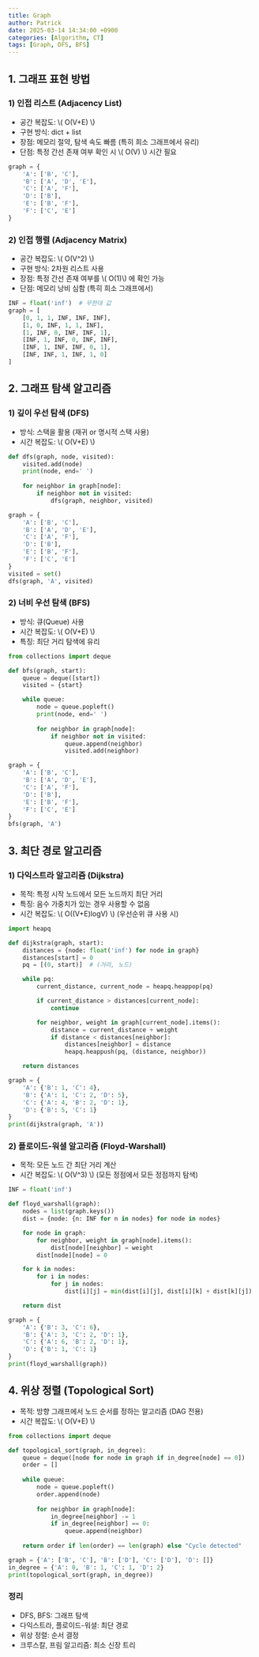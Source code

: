 ```yaml
---
title: Graph
author: Patrick
date: 2025-03-14 14:34:00 +0900
categories: [Algorithm, CT]
tags: [Graph, DFS, BFS]
---
```

## 1. 그래프 표현 방법
### 1) 인접 리스트 (Adjacency List)
- 공간 복잡도: \\( O(V+E) \\)
- 구현 방식: dict + list
- 장점: 메모리 절약, 탐색 속도 빠름 (특히 희소 그래프에서 유리)
- 단점: 특정 간선 존재 여부 확인 시 \\( O(V) \\) 시간 필요

```python
graph = {
    'A': ['B', 'C'],
    'B': ['A', 'D', 'E'],
    'C': ['A', 'F'],
    'D': ['B'],
    'E': ['B', 'F'],
    'F': ['C', 'E']
}
```

### 2) 인접 행렬 (Adjacency Matrix)
- 공간 복잡도: \\( O(V^2) \\)
- 구현 방식: 2차원 리스트 사용
- 장점: 특정 간선 존재 여부를 \\( O(1)\\) 에 확인 가능
- 단점: 메모리 낭비 심함 (특히 희소 그래프에서)

```python
INF = float('inf')  # 무한대 값
graph = [
    [0, 1, 1, INF, INF, INF],
    [1, 0, INF, 1, 1, INF],
    [1, INF, 0, INF, INF, 1],
    [INF, 1, INF, 0, INF, INF],
    [INF, 1, INF, INF, 0, 1],
    [INF, INF, 1, INF, 1, 0]
]
```

## 2. 그래프 탐색 알고리즘
### 1) 깊이 우선 탐색 (DFS)
- 방식: 스택을 활용 (재귀 or 명시적 스택 사용)
- 시간 복잡도: \\( O(V+E) \\)

```python
def dfs(graph, node, visited):
    visited.add(node)
    print(node, end=' ')
    
    for neighbor in graph[node]:
        if neighbor not in visited:
            dfs(graph, neighbor, visited)

graph = {
    'A': ['B', 'C'],
    'B': ['A', 'D', 'E'],
    'C': ['A', 'F'],
    'D': ['B'],
    'E': ['B', 'F'],
    'F': ['C', 'E']
}
visited = set()
dfs(graph, 'A', visited)
```

### 2) 너비 우선 탐색 (BFS)
- 방식: 큐(Queue) 사용
- 시간 복잡도: \\( O(V+E) \\)
- 특징: 최단 거리 탐색에 유리

```python
from collections import deque

def bfs(graph, start):
    queue = deque([start])
    visited = {start}

    while queue:
        node = queue.popleft()
        print(node, end=' ')
        
        for neighbor in graph[node]:
            if neighbor not in visited:
                queue.append(neighbor)
                visited.add(neighbor)

graph = {
    'A': ['B', 'C'],
    'B': ['A', 'D', 'E'],
    'C': ['A', 'F'],
    'D': ['B'],
    'E': ['B', 'F'],
    'F': ['C', 'E']
}
bfs(graph, 'A')
```

## 3. 최단 경로 알고리즘
### 1) 다익스트라 알고리즘 (Dijkstra)
- 목적: 특정 시작 노드에서 모든 노드까지 최단 거리
- 특징: 음수 가중치가 있는 경우 사용할 수 없음
- 시간 복잡도: \\( O((V+E)logV) \\) (우선순위 큐 사용 시)

```python
import heapq

def dijkstra(graph, start):
    distances = {node: float('inf') for node in graph}
    distances[start] = 0
    pq = [(0, start)]  # (거리, 노드)

    while pq:
        current_distance, current_node = heapq.heappop(pq)

        if current_distance > distances[current_node]:
            continue

        for neighbor, weight in graph[current_node].items():
            distance = current_distance + weight
            if distance < distances[neighbor]:
                distances[neighbor] = distance
                heapq.heappush(pq, (distance, neighbor))

    return distances

graph = {
    'A': {'B': 1, 'C': 4},
    'B': {'A': 1, 'C': 2, 'D': 5},
    'C': {'A': 4, 'B': 2, 'D': 1},
    'D': {'B': 5, 'C': 1}
}
print(dijkstra(graph, 'A'))
```

### 2) 플로이드-워셜 알고리즘 (Floyd-Warshall)
- 목적: 모든 노드 간 최단 거리 계산
- 시간 복잡도: \\( O(V^3) \\) (모든 정점에서 모든 정점까지 탐색)

```python
INF = float('inf')

def floyd_warshall(graph):
    nodes = list(graph.keys())
    dist = {node: {n: INF for n in nodes} for node in nodes}

    for node in graph:
        for neighbor, weight in graph[node].items():
            dist[node][neighbor] = weight
        dist[node][node] = 0

    for k in nodes:
        for i in nodes:
            for j in nodes:
                dist[i][j] = min(dist[i][j], dist[i][k] + dist[k][j])

    return dist

graph = {
    'A': {'B': 3, 'C': 6},
    'B': {'A': 3, 'C': 2, 'D': 1},
    'C': {'A': 6, 'B': 2, 'D': 1},
    'D': {'B': 1, 'C': 1}
}
print(floyd_warshall(graph))
```

## 4. 위상 정렬 (Topological Sort)
- 목적: 방향 그래프에서 노드 순서를 정하는 알고리즘 (DAG 전용)
- 시간 복잡도: \\( O(V+E) \\)

```python
from collections import deque

def topological_sort(graph, in_degree):
    queue = deque([node for node in graph if in_degree[node] == 0])
    order = []
    
    while queue:
        node = queue.popleft()
        order.append(node)
        
        for neighbor in graph[node]:
            in_degree[neighbor] -= 1
            if in_degree[neighbor] == 0:
                queue.append(neighbor)
    
    return order if len(order) == len(graph) else "Cycle detected"

graph = {'A': ['B', 'C'], 'B': ['D'], 'C': ['D'], 'D': []}
in_degree = {'A': 0, 'B': 1, 'C': 1, 'D': 2}
print(topological_sort(graph, in_degree))
```

### 정리
- DFS, BFS: 그래프 탐색
- 다익스트라, 플로이드-워셜: 최단 경로
- 위상 정렬: 순서 결정
- 크루스칼, 프림 알고리즘: 최소 신장 트리
